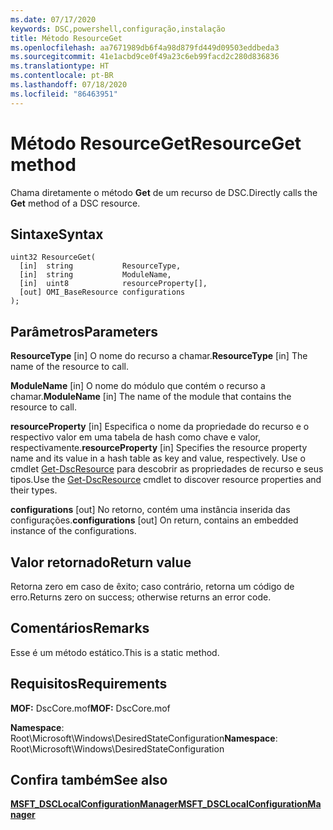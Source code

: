 ```yaml
---
ms.date: 07/17/2020
keywords: DSC,powershell,configuração,instalação
title: Método ResourceGet
ms.openlocfilehash: aa7671989db6f4a98d879fd449d09503eddbeda3
ms.sourcegitcommit: 41e1acbd9ce0f49a23c6eb99facd2c280d836836
ms.translationtype: HT
ms.contentlocale: pt-BR
ms.lasthandoff: 07/18/2020
ms.locfileid: "86463951"
---
```

# <a name="resourceget-method"></a><span data-ttu-id="30c14-103">Método ResourceGet</span><span class="sxs-lookup"><span data-stu-id="30c14-103">ResourceGet method</span></span>

<span data-ttu-id="30c14-104">Chama diretamente o método **Get** de um recurso de DSC.</span><span class="sxs-lookup"><span data-stu-id="30c14-104">Directly calls the **Get** method of a DSC resource.</span></span>

## <a name="syntax"></a><span data-ttu-id="30c14-105">Sintaxe</span><span class="sxs-lookup"><span data-stu-id="30c14-105">Syntax</span></span>

```mof
uint32 ResourceGet(
  [in]  string           ResourceType,
  [in]  string           ModuleName,
  [in]  uint8            resourceProperty[],
  [out] OMI_BaseResource configurations
);
```

## <a name="parameters"></a><span data-ttu-id="30c14-106">Parâmetros</span><span class="sxs-lookup"><span data-stu-id="30c14-106">Parameters</span></span>

<span data-ttu-id="30c14-107">**ResourceType** \[in\] O nome do recurso a chamar.</span><span class="sxs-lookup"><span data-stu-id="30c14-107">**ResourceType** \[in\] The name of the resource to call.</span></span>

<span data-ttu-id="30c14-108">**ModuleName** \[in\] O nome do módulo que contém o recurso a chamar.</span><span class="sxs-lookup"><span data-stu-id="30c14-108">**ModuleName** \[in\] The name of the module that contains the resource to call.</span></span>

<span data-ttu-id="30c14-109">**resourceProperty** \[in\] Especifica o nome da propriedade do recurso e o respectivo valor em uma tabela de hash como chave e valor, respectivamente.</span><span class="sxs-lookup"><span data-stu-id="30c14-109">**resourceProperty** \[in\] Specifies the resource property name and its value in a hash table as key and value, respectively.</span></span> <span data-ttu-id="30c14-110">Use o cmdlet [Get-DscResource](/powershell/module/PSDesiredStateConfiguration/Get-DscResource) para descobrir as propriedades de recurso e seus tipos.</span><span class="sxs-lookup"><span data-stu-id="30c14-110">Use the [Get-DscResource](/powershell/module/PSDesiredStateConfiguration/Get-DscResource) cmdlet to discover resource properties and their types.</span></span>

<span data-ttu-id="30c14-111">**configurations** \[out\] No retorno, contém uma instância inserida das configurações.</span><span class="sxs-lookup"><span data-stu-id="30c14-111">**configurations** \[out\] On return, contains an embedded instance of the configurations.</span></span>

## <a name="return-value"></a><span data-ttu-id="30c14-112">Valor retornado</span><span class="sxs-lookup"><span data-stu-id="30c14-112">Return value</span></span>

<span data-ttu-id="30c14-113">Retorna zero em caso de êxito; caso contrário, retorna um código de erro.</span><span class="sxs-lookup"><span data-stu-id="30c14-113">Returns zero on success; otherwise returns an error code.</span></span>

## <a name="remarks"></a><span data-ttu-id="30c14-114">Comentários</span><span class="sxs-lookup"><span data-stu-id="30c14-114">Remarks</span></span>

<span data-ttu-id="30c14-115">Esse é um método estático.</span><span class="sxs-lookup"><span data-stu-id="30c14-115">This is a static method.</span></span>

## <a name="requirements"></a><span data-ttu-id="30c14-116">Requisitos</span><span class="sxs-lookup"><span data-stu-id="30c14-116">Requirements</span></span>

<span data-ttu-id="30c14-117">**MOF:** DscCore.mof</span><span class="sxs-lookup"><span data-stu-id="30c14-117">**MOF:** DscCore.mof</span></span>

<span data-ttu-id="30c14-118">**Namespace**: Root\Microsoft\Windows\DesiredStateConfiguration</span><span class="sxs-lookup"><span data-stu-id="30c14-118">**Namespace**: Root\Microsoft\Windows\DesiredStateConfiguration</span></span>

## <a name="see-also"></a><span data-ttu-id="30c14-119">Confira também</span><span class="sxs-lookup"><span data-stu-id="30c14-119">See also</span></span>

[<span data-ttu-id="30c14-120">**MSFT_DSCLocalConfigurationManager**</span><span class="sxs-lookup"><span data-stu-id="30c14-120">**MSFT_DSCLocalConfigurationManager**</span></span>](msft-dsclocalconfigurationmanager.md)
